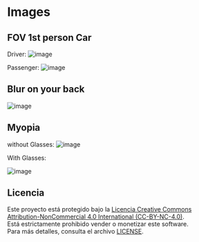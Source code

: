 # Images 

## FOV 1st person Car
Driver:
![image](https://github.com/user-attachments/assets/a1d41139-0131-4b20-85ab-d97034338c0d)

Passenger:
![image](https://github.com/user-attachments/assets/39bd59f7-9372-4dd9-9441-dc5e16ad7cbb)


## Blur on your back

![image](https://github.com/user-attachments/assets/509ea5f4-d853-4780-ac6e-de4ab7db0e04)

## Myopia 

without Glasses:
![image](https://github.com/user-attachments/assets/9d66003e-bf49-42fc-ac18-6a7fc61f39a7)

With Glasses:

![image](https://github.com/user-attachments/assets/b435f3f7-9d3a-4a12-b76d-ea4283fd0b24)


## Licencia

Este proyecto está protegido bajo la [Licencia Creative Commons Attribution-NonCommercial 4.0 International (CC-BY-NC-4.0)](LICENSE).  
Está estrictamente prohibido vender o monetizar este software.  
Para más detalles, consulta el archivo [LICENSE](LICENSE).
